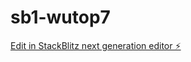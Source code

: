 # sb1-wutop7

[Edit in StackBlitz next generation editor ⚡️](https://stackblitz.com/~/github.com/Vetborn/sb1-wutop7)